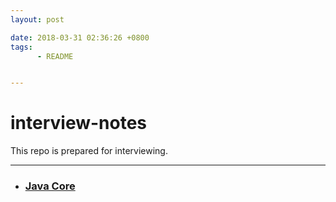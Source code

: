 ```yaml
---
layout: post

date: 2018-03-31 02:36:26 +0800
tags:
      - README


---
```




# interview-notes
This repo is prepared for interviewing.

---

- ### [Java Core][1]



[1]:/Java/JDK/README.MD
